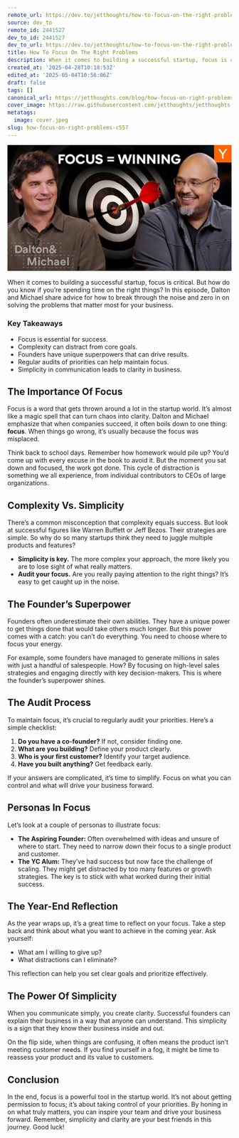 ```yaml
---
remote_url: https://dev.to/jetthoughts/how-to-focus-on-the-right-problems-1ogh
source: dev_to
remote_id: 2441527
dev_to_id: 2441527
dev_to_url: https://dev.to/jetthoughts/how-to-focus-on-the-right-problems-1ogh
title: How To Focus On The Right Problems
description: When it comes to building a successful startup, focus is critical. But how do you know if you’re spending time on the right things? In this episode, Dalton and Michael share advice for how to break through the noise and zero in on solving the problems that matter most for your business.
created_at: '2025-04-28T10:18:53Z'
edited_at: '2025-05-04T10:56:06Z'
draft: false
tags: []
canonical_url: https://jetthoughts.com/blog/how-focus-on-right-problems-c557/
cover_image: https://raw.githubusercontent.com/jetthoughts/jetthoughts.github.io/master/content/blog/how-focus-on-right-problems-c557/cover.jpeg
metatags:
  image: cover.jpeg
slug: how-focus-on-right-problems-c557
---
```

[![How To Focus On The Right Problems](file_0.webp)](https://www.youtube.com/watch?v=z-TeST6LnOk)

When it comes to building a successful startup, focus is critical. But how do you know if you’re spending time on the right things? In this episode, Dalton and Michael share advice for how to break through the noise and zero in on solving the problems that matter most for your business.

### Key Takeaways

*   Focus is essential for success.
*   Complexity can distract from core goals.
*   Founders have unique superpowers that can drive results.
*   Regular audits of priorities can help maintain focus.
*   Simplicity in communication leads to clarity in business.

## The Importance Of Focus

Focus is a word that gets thrown around a lot in the startup world. It’s almost like a magic spell that can turn chaos into clarity. Dalton and Michael emphasize that when companies succeed, it often boils down to one thing: **focus**. When things go wrong, it’s usually because the focus was misplaced.

Think back to school days. Remember how homework would pile up? You’d come up with every excuse in the book to avoid it. But the moment you sat down and focused, the work got done. This cycle of distraction is something we all experience, from individual contributors to CEOs of large organizations.

## Complexity Vs. Simplicity

There’s a common misconception that complexity equals success. But look at successful figures like Warren Buffett or Jeff Bezos. Their strategies are simple. So why do so many startups think they need to juggle multiple products and features?

*   **Simplicity is key.** The more complex your approach, the more likely you are to lose sight of what really matters.
*   **Audit your focus.** Are you really paying attention to the right things? It’s easy to get caught up in the noise.

## The Founder’s Superpower

Founders often underestimate their own abilities. They have a unique power to get things done that would take others much longer. But this power comes with a catch: you can’t do everything. You need to choose where to focus your energy.

For example, some founders have managed to generate millions in sales with just a handful of salespeople. How? By focusing on high-level sales strategies and engaging directly with key decision-makers. This is where the founder’s superpower shines.

## The Audit Process

To maintain focus, it’s crucial to regularly audit your priorities. Here’s a simple checklist:

1.  **Do you have a co-founder?** If not, consider finding one.
2.  **What are you building?** Define your product clearly.
3.  **Who is your first customer?** Identify your target audience.
4.  **Have you built anything?** Get feedback early.

If your answers are complicated, it’s time to simplify. Focus on what you can control and what will drive your business forward.

## Personas In Focus

Let’s look at a couple of personas to illustrate focus:

*   **The Aspiring Founder:** Often overwhelmed with ideas and unsure of where to start. They need to narrow down their focus to a single product and customer.
*   **The YC Alum:** They’ve had success but now face the challenge of scaling. They might get distracted by too many features or growth strategies. The key is to stick with what worked during their initial success.

## The Year-End Reflection

As the year wraps up, it’s a great time to reflect on your focus. Take a step back and think about what you want to achieve in the coming year. Ask yourself:

*   What am I willing to give up?
*   What distractions can I eliminate?

This reflection can help you set clear goals and prioritize effectively.

## The Power Of Simplicity

When you communicate simply, you create clarity. Successful founders can explain their business in a way that anyone can understand. This simplicity is a sign that they know their business inside and out.

On the flip side, when things are confusing, it often means the product isn’t meeting customer needs. If you find yourself in a fog, it might be time to reassess your product and its value to customers.

## Conclusion

In the end, focus is a powerful tool in the startup world. It’s not about getting permission to focus; it’s about taking control of your priorities. By honing in on what truly matters, you can inspire your team and drive your business forward. Remember, simplicity and clarity are your best friends in this journey. Good luck!
